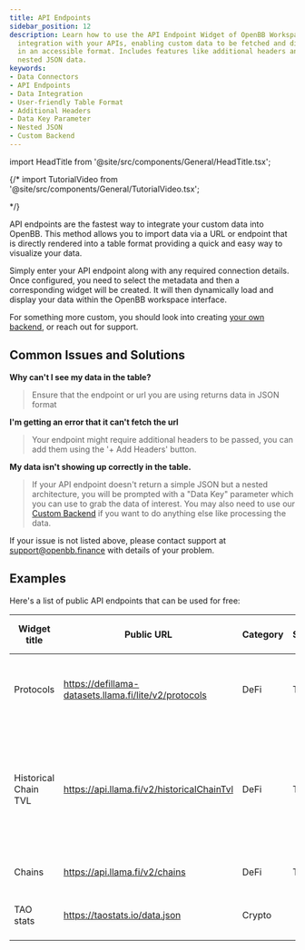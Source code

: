 ```yaml
---
title: API Endpoints
sidebar_position: 12
description: Learn how to use the API Endpoint Widget of OpenBB Workspace for seamless
  integration with your APIs, enabling custom data to be fetched and displayed
  in an accessible format. Includes features like additional headers and addressing
  nested JSON data.
keywords:
- Data Connectors
- API Endpoints
- Data Integration
- User-friendly Table Format
- Additional Headers
- Data Key Parameter
- Nested JSON
- Custom Backend
---
```


import HeadTitle from '@site/src/components/General/HeadTitle.tsx';

<HeadTitle title="API Endpoint | OpenBB Workspace Docs" />

{/* import TutorialVideo from '@site/src/components/General/TutorialVideo.tsx';

<TutorialVideo
  youtubeLink="https://www.youtube.com/embed/gX63rYzqpL0?si=74No_7LgG2gYwnDg"
  videoLegend="Short introduction to adding a single widget"
/> */}

API endpoints are the fastest way to integrate your custom data into OpenBB. This method allows you to import data via a URL or endpoint that is directly rendered into a table format providing a quick and easy way to visualize your data.

Simply enter your API endpoint along with any required connection details. Once configured, you need to select the metadata and then a corresponding widget will be created. It will then dynamically load and display your data within the OpenBB workspace interface.

For something more custom, you should look into creating [your own backend](/workspace/custom-backend), or reach out for support.

## Common Issues and Solutions

**Why can't I see my data in the table?**
> Ensure that the endpoint or url you are using returns data in JSON format

**I'm getting an error that it can't fetch the url**
> Your endpoint might require additional headers to be passed, you can add them using the '+ Add Headers' button.

**My data isn't showing up correctly in the table.**
> If your API endpoint doesn't return a simple JSON but a nested architecture, you will be prompted with a "Data Key" parameter which you can use to grab the data of interest.
> You may also need to use our [Custom Backend](/workspace/custom-backend) if you want to do anything else like processing the data.

If your issue is not listed above, please contact support at [support@openbb.finance](mailto:support@openbb.finance) with details of your problem.

## Examples

Here's a list of public API endpoints that can be used for free:

| Widget title | Public URL | Category | Subcategory | Source | Description | Add to Pro |
| -------- | ------- | -------- | ------- | -------- | ------- | ------- |
| Protocols | https://defillama-datasets.llama.fi/lite/v2/protocols | DeFi | TVL | DefiLLama | List of all protocols on DefiLlama along with their TVL | <a href="https://pro.openbb.co/app/data-connectors?modal=data-connectors&dcTab=single&endpoint=https://defillama-datasets.llama.fi/lite/v2/protocols&name=Protocols" target="_blank"> <button className="_btn text-xs">Add</button> </a> |
| Historical Chain TVL | https://api.llama.fi/v2/historicalChainTvl | DeFi | TVL | DefiLLama | Get historical TVL (excludes liquid staking and double counted tvl) on DeFi on all chains | <a href="https://pro.openbb.co/app/data-connectors?modal=data-connectors&dcTab=single&endpoint=https://api.llama.fi/v2/historicalChainTvl&name=Historical Chain TVL" target="_blank"> <button className="_btn text-xs">Add</button> </a> |
| Chains | https://api.llama.fi/v2/chains | DeFi | TVL | DefiLLama | Get current TVL of all chains | <a href="https://pro.openbb.co/app/data-connectors?modal=data-connectors&dcTab=single&endpoint=https://api.llama.fi/v2/chains&name=Chains" target="_blank"> <button className="_btn text-xs">Add</button> </a> |
| TAO stats | https://taostats.io/data.json | Crypto | | Tao | Latest $TAO token and subnet information | <a href="https://pro.openbb.co/app/data-connectors?modal=data-connectors&dcTab=single&endpoint=https://taostats.io/data.json&name=TAO stats" target="_blank"> <button className="_btn text-xs">Add</button> </a> |
